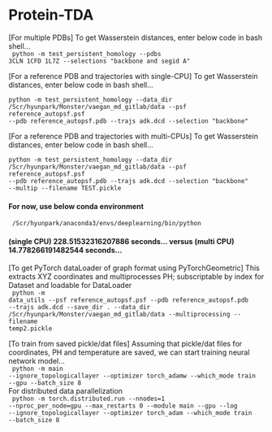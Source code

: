 # Protein-TDA

[For multiple PDBs] To get Wasserstein distances, enter below code in bash shell... </br>
<code>
python -m test_persistent_homology --pdbs 3CLN 1CFD 1L7Z --selections "backbone and segid A" 
</code>

[For a reference PDB and trajectories with single-CPU] To get Wasserstein distances, enter below code in bash shell... </br>
<code>
python -m test_persistent_homology --data_dir /Scr/hyunpark/Monster/vaegan_md_gitlab/data --psf reference_autopsf.psf --pdb reference_autopsf.pdb --trajs adk.dcd --selection "backbone"
</code>

[For a reference PDB and trajectories with multi-CPUs] To get Wasserstein distances, enter below code in bash shell... </br>
<code>
python -m test_persistent_homology --data_dir /Scr/hyunpark/Monster/vaegan_md_gitlab/data --psf reference_autopsf.psf --pdb reference_autopsf.pdb --trajs adk.dcd --selection "backbone" --multip --filename TEST.pickle
</code>

#### For now, use below conda environment
<code> /Scr/hyunpark/anaconda3/envs/deeplearning/bin/python </code>

#### (single CPU) 228.51532316207886 seconds... versus (multi CPU) 14.778266191482544 seconds... <br>

[To get PyTorch dataLoader of graph format using PyTorchGeometric] This extracts XYZ coordinates and multiprocesses PH; subscriptable by index for Dataset and loadable for DataLoader </br>
<code>
python -m data_utils --psf reference_autopsf.psf --pdb reference_autopsf.pdb --trajs adk.dcd --save_dir . --data_dir /Scr/hyunpark/Monster/vaegan_md_gitlab/data --multiprocessing --filename temp2.pickle
</code>

[To train from saved pickle/dat files] Assuming that pickle/dat files for coordinates, PH and temperature are saved, we can start training neural network model...</br>
<code>
python -m main --ignore_topologicallayer --optimizer torch_adamw --which_mode train --gpu --batch_size 8
</code> 
<br> For distributed data parallelization <br>
<code>
python -m torch.distributed.run --nnodes=1 --nproc_per_node=gpu --max_restarts 0 --module main --gpu --log --ignore_topologicallayer --optimizer torch_adam --which_mode train  --batch_size 8
</code>
